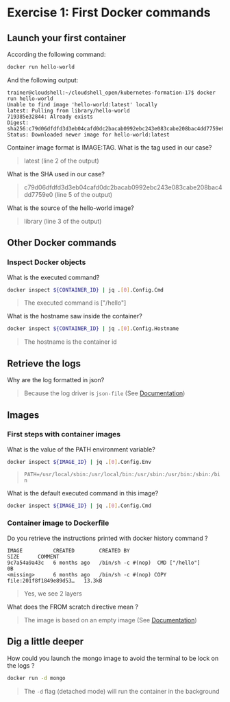 
# Exercise 1: First Docker commands

## Launch your first container

According the following command:
```bash
docker run hello-world
```

And the following output:

```
trainer@cloudshell:~/cloudshell_open/kubernetes-formation-17$ docker run hello-world
Unable to find image 'hello-world:latest' locally
latest: Pulling from library/hello-world
719385e32844: Already exists
Digest: sha256:c79d06dfdfd3d3eb04cafd0dc2bacab0992ebc243e083cabe208bac4dd7759e0
Status: Downloaded newer image for hello-world:latest
```

Container image format is IMAGE:TAG. What is the tag used in our case?
> latest (line 2 of the output)

What is the SHA used in our case?
> c79d06dfdfd3d3eb04cafd0dc2bacab0992ebc243e083cabe208bac4dd7759e0 (line 5 of the output)

What is the source of the hello-world image?
> library (line 3 of the output)

## Other Docker commands

### Inspect Docker objects

What is the executed command?
```bash
docker inspect ${CONTAINER_ID} | jq .[0].Config.Cmd
```
> The executed command is ["/hello"]

What is the hostname saw inside the container?
```bash
docker inspect ${CONTAINER_ID} | jq .[0].Config.Hostname
```
> The hostname is the container id

## Retrieve the logs

Why are the log formatted in json?
> Because the log driver is `json-file` (See [Documentation](https://docs.docker.com/config/containers/logging/configure/))

## Images

### First steps with container images

What is the value of the PATH environment variable?
```bash
docker inspect ${IMAGE_ID} | jq .[0].Config.Env
```
> `PATH=/usr/local/sbin:/usr/local/bin:/usr/sbin:/usr/bin:/sbin:/bin`

What is the default executed command in this image?
```bash
docker inspect ${IMAGE_ID} | jq .[0].Config.Cmd
```

### Container image to Dockerfile
Do you retrieve the instructions printed with docker history command ?
```
IMAGE          CREATED        CREATED BY                                      SIZE      COMMENT
9c7a54a9a43c   6 months ago   /bin/sh -c #(nop)  CMD ["/hello"]               0B        
<missing>      6 months ago   /bin/sh -c #(nop) COPY file:201f8f1849e89d53…   13.3kB
```
> Yes, we see 2 layers

What does the FROM scratch directive mean ?
> The image is based on an empty image (See [Documentation](https://docs.docker.com/develop/develop-images/baseimages/#create-a-simple-parent-image-using-scratch))

## Dig a little deeper

How could you launch the mongo image to avoid the terminal to be lock on the logs ?
```bash
docker run -d mongo
```
> The `-d` flag (detached mode) will run the container in the background
